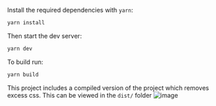 Install the required dependencies with `yarn`:
```sh
yarn install
```
Then start the dev server:
```sh
yarn dev
```
To build run:
```sh
yarn build
```

This project includes a compiled version of the project which removes excess css. This can be viewed in the `dist/` folder
![image](https://user-images.githubusercontent.com/19595312/116462257-40dfab80-a837-11eb-93d5-4df60dc3a489.png)

